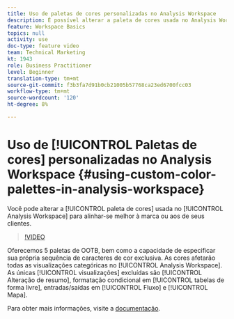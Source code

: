 ```yaml
---
title: Uso de paletas de cores personalizadas no Analysis Workspace
description: É possível alterar a paleta de cores usada no Analysis Workspace para alinhar-se melhor à marca ou aos de seus clientes.
feature: Workspace Basics
topics: null
activity: use
doc-type: feature video
team: Technical Marketing
kt: 1943
role: Business Practitioner
level: Beginner
translation-type: tm+mt
source-git-commit: f3b3fa7d91b0cb21005b57768ca23ed6700fcc03
workflow-type: tm+mt
source-wordcount: '120'
ht-degree: 8%

---
```



# Uso de [!UICONTROL Paletas de cores] personalizadas no Analysis Workspace {#using-custom-color-palettes-in-analysis-workspace}

Você pode alterar a [!UICONTROL paleta de cores] usada no [!UICONTROL Analysis Workspace] para alinhar-se melhor à marca ou aos de seus clientes.

>[!VIDEO](https://video.tv.adobe.com/v/23876/?quality=12)

Oferecemos 5 paletas de OOTB, bem como a capacidade de especificar sua própria sequência de caracteres de cor exclusiva. As cores afetarão todas as visualizações categóricas no [!UICONTROL Analysis Workspace]. As únicas [!UICONTROL visualizações] excluídas são [!UICONTROL Alteração de resumo], formatação condicional em [!UICONTROL tabelas de forma livre], entradas/saídas em [!UICONTROL Fluxo] e [!UICONTROL Mapa].

Para obter mais informações, visite a [documentação](https://marketing.adobe.com/resources/help/pt_BR/analytics/analysis-workspace/color_palettes.html).
